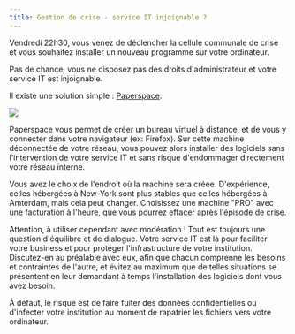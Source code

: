 ```yaml
---
title: Gestion de crise - service IT injoignable ? 
---
```


Vendredi 22h30, vous venez de déclencher la cellule communale de crise et vous souhaitez installer un nouveau programme sur votre ordinateur.

Pas de chance, vous ne disposez pas des droits d'administrateur et votre service IT est injoignable.

Il existe une solution simple  : [Paperspace](https://www.paperspace.com/).

<img src='../images/paperspace.png'>

Paperspace vous permet de créer un bureau virtuel à distance, et de vous y connecter dans votre navigateur (ex: Firefox). Sur cette machine déconnectée de votre réseau, vous pouvez alors installer des logiciels sans l'intervention de votre service IT et sans risque d'endommager directement votre réseau interne.

Vous avez le choix de l'endroit où la machine sera créée. D'expérience, celles hébergées à New-York sont plus stables que celles hébergées à Amterdam, mais cela peut changer. Choisissez une machine "PRO" avec une facturation à l'heure, que vous pourrez effacer après l'épisode de crise.

Attention, à utiliser cependant avec modération ! Tout est toujours une question d'équilibre et de dialogue. Votre service IT est là pour faciliter votre business et pour protéger l'infrastructure de votre institution. Discutez-en au préalable avec eux, afin que chacun comprenne les besoins et contraintes de l'autre, et évitez au maximum que de telles situations se présentent en leur demandant à temps l'installation des logiciels dont vous avez besoin.

À défaut, le risque est de faire fuiter des données confidentielles ou d'infecter votre institution au moment de rapatrier les fichiers vers votre ordinateur.
